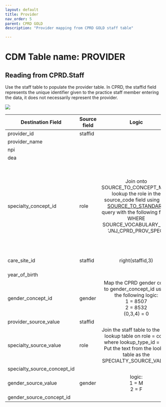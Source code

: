 ```yaml
---
layout: default
title: Provider
nav_order: 5
parent: CPRD GOLD
description: "Provider mapping from CPRD GOLD staff table"

---
```


# CDM Table name: PROVIDER

## Reading from CPRD.Staff

Use the staff table to populate the provider table. In CPRD, the staffid field represents the unique identifier given to the practice staff member entering the data, it does not necessarily represent the provider.  

![](images/image7.png)

| Destination Field | Source field | Logic | Comment field |
| --- | --- | :---: | --- |
| provider_id | staffid |  |  |
| provider_name |  |  |  |
| npi |  |  |  |
| dea |  |  |  |
| specialty_concept_id | role | Join onto SOURCE_TO_CONCEPT_MAP, lookup the role in the source_code field using the [SOURCE_TO_STANDARD](https://github.com/OHDSI/ETL-LambdaBuilder/blob/master/docs/Standard%20Queries/SOURCE_TO_STANDARD.sql) query with the following filter:    WHERE SOURCE_VOCABULARY_ID = 'JNJ_CPRD_PROV_SPEC' | Use the file [CPRD_Native_Specialties.sql](https://github.com/OHDSI/ETL-LambdaBuilder/blob/master/docs/CPRD/Vocab%20Updates/CPRD_Native_Specialties.sql) to find all provider specialities and counts if mapping updates to the SOURCE_TO_CONCEPT_MAP need to be made. <br><br> Set SPECIALTY_CONCEPT_ID as 38004514 (Unknown Physician Specialty) if role is missing or cannot be mapped. |
| care_site_id | staffid | right(staffid,3) | Last 3 digits of the staffid are the practice identifier with the leading zeros removed. |
| year_of_birth |  |  |  |
| gender_concept_id | gender | Map the CPRD gender code to gender_concept_id using the following logic: <br>1 = 8507<br>2 = 8532<br>(0,3,4) = 0 |  |
| provider_source_value | staffid |  |  |
| specialty_source_value | role | Join the staff table to the ROL lookup table on role = code where lookup_type_id = 76. Put the text from the lookup table as the SPECIALTY_SOURCE_VALUE. | See the file [CPRD_Native_Specialties.sql](https://github.com/OHDSI/ETL-LambdaBuilder/blob/master/docs/CPRD/Vocab%20Updates/CPRD_Native_Specialties.sql) for more information on how to join the tables. |
| specialty_source_concept_id |  |  | 0 |
| gender_source_value | gender | logic: <br>1 = M<br>2 = F |  |
| gender_source_concept_id |  |  | 0 |
